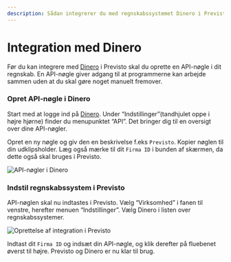 ```yaml
---
description: Sådan integrerer du med regnskabssystemet Dinero i Previsto
---
```


# Integration med Dinero

Før du kan integrere med [Dinero](https://dinero.dk/) i Previsto skal du oprette en API-nøgle i dit regnskab. En API-nøgle giver adgang til at programmerne kan arbejde sammen uden at du skal gøre noget manuelt fremover.

### Opret API-nøgle i Dinero <a id="opret-api-n&#xF8;gle-i-dinero"></a>

Start med at logge ind på [Dinero](https://dinero.dk/). Under “Indstillinger”\(tandhjulet oppe i højre hjørne\) finder du menupunktet “API”. Det bringer dig til en oversigt over dine API-nøgler.

Opret en ny nøgle og giv den en beskrivelse f.eks `Previsto`. Kopier nøglen til din udklipsholder. Læg også mærke til dit `Firma ID` i bunden af skærmen, da dette også skal bruges i Previsto.

![API-n&#xF8;gler i Dinero](https://previsto.com/images/support/faq/find_keys_dinero.png)

### Indstil regnskabssystem i Previsto <a id="indstil-regnskabssystem-i-previsto"></a>

API-nøglen skal nu indtastes i Previsto. Vælg “Virksomhed” i fanen til venstre, herefter menuen “Indstillinger”. Vælg Dinero i listen over regnskabssystemer.

![Oprettelse af integration i Previsto](https://previsto.com/images/support/faq/previsto_dinero.png)

Indtast dit `Firma ID` og indsæt din API-nøgle, og klik derefter på fluebenet øverst til højre. Previsto og Dinero er nu klar til brug.

